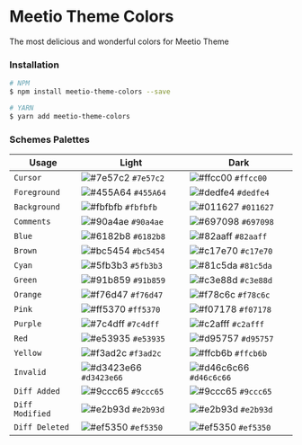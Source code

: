 # Meetio Theme Colors

The most delicious and wonderful colors for Meetio Theme

### Installation

```bash
# NPM
$ npm install meetio-theme-colors --save

# YARN
$ yarn add meetio-theme-colors
```

### Schemes Palettes

| Usage           | Light                                                                         | Dark                                                                          |
| --------------- | ----------------------------------------------------------------------------- | ----------------------------------------------------------------------------- |
| `Cursor`        | ![#7e57c2](https://placehold.it/30x24/7e57c2/000000?text=%20) `#7e57c2`       | ![#ffcc00](https://placehold.it/30x24/ffcc00/000000?text=%20) `#ffcc00`       |
| `Foreground`    | ![#455A64](https://placehold.it/30x24/455A64/000000?text=%20) `#455A64`       | ![#dedfe4](https://placehold.it/30x24/dedfe4/000000?text=%20) `#dedfe4`       |
| `Background`    | ![#fbfbfb](https://placehold.it/30x24/fbfbfb/000000?text=%20) `#fbfbfb`       | ![#011627](https://placehold.it/30x24/011627/000000?text=%20) `#011627`       |
| `Comments`      | ![#90a4ae](https://placehold.it/30x24/90a4ae/000000?text=%20) `#90a4ae`       | ![#697098](https://placehold.it/30x24/697098/000000?text=%20) `#697098`       |
| `Blue`          | ![#6182b8](https://placehold.it/30x24/6182b8/000000?text=%20) `#6182b8`       | ![#82aaff](https://placehold.it/30x24/82aaff/000000?text=%20) `#82aaff`       |
| `Brown`         | ![#bc5454](https://placehold.it/30x24/bc5454/000000?text=%20) `#bc5454`       | ![#c17e70](https://placehold.it/30x24/c17e70/000000?text=%20) `#c17e70`       |
| `Cyan`          | ![#5fb3b3](https://placehold.it/30x24/5fb3b3/000000?text=%20) `#5fb3b3`       | ![#81c5da](https://placehold.it/30x24/81c5da/000000?text=%20) `#81c5da`       |
| `Green`         | ![#91b859](https://placehold.it/30x24/91b859/000000?text=%20) `#91b859`       | ![#c3e88d](https://placehold.it/30x24/c3e88d/000000?text=%20) `#c3e88d`       |
| `Orange`        | ![#f76d47](https://placehold.it/30x24/f76d47/000000?text=%20) `#f76d47`       | ![#f78c6c](https://placehold.it/30x24/f78c6c/000000?text=%20) `#f78c6c`       |
| `Pink`          | ![#ff5370](https://placehold.it/30x24/ff5370/000000?text=%20) `#ff5370`       | ![#f07178](https://placehold.it/30x24/f07178/000000?text=%20) `#f07178`       |
| `Purple`        | ![#7c4dff](https://placehold.it/30x24/7c4dff/000000?text=%20) `#7c4dff`       | ![#c2afff](https://placehold.it/30x24/c2afff/000000?text=%20) `#c2afff`       |
| `Red`           | ![#e53935](https://placehold.it/30x24/e53935/000000?text=%20) `#e53935`       | ![#d95757](https://placehold.it/30x24/d95757/000000?text=%20) `#d95757`       |
| `Yellow`        | ![#f3ad2c](https://placehold.it/30x24/f3ad2c/000000?text=%20) `#f3ad2c`       | ![#ffcb6b](https://placehold.it/30x24/ffcb6b/000000?text=%20) `#ffcb6b`       |
| `Invalid`       | ![#d3423e66](https://placehold.it/30x24/d3423e66/000000?text=%20) `#d3423e66` | ![#d46c6c66](https://placehold.it/30x24/d46c6c66/000000?text=%20) `#d46c6c66` |
| `Diff Added`    | ![#9ccc65](https://placehold.it/30x24/9ccc65/000000?text=%20) `#9ccc65`       | ![#9ccc65](https://placehold.it/30x24/9ccc65/000000?text=%20) `#9ccc65`       |
| `Diff Modified` | ![#e2b93d](https://placehold.it/30x24/e2b93d/000000?text=%20) `#e2b93d`       | ![#e2b93d](https://placehold.it/30x24/e2b93d/000000?text=%20) `#e2b93d`       |
| `Diff Deleted`  | ![#ef5350](https://placehold.it/30x24/ef5350/000000?text=%20) `#ef5350`       | ![#ef5350](https://placehold.it/30x24/ef5350/000000?text=%20) `#ef5350`       |

